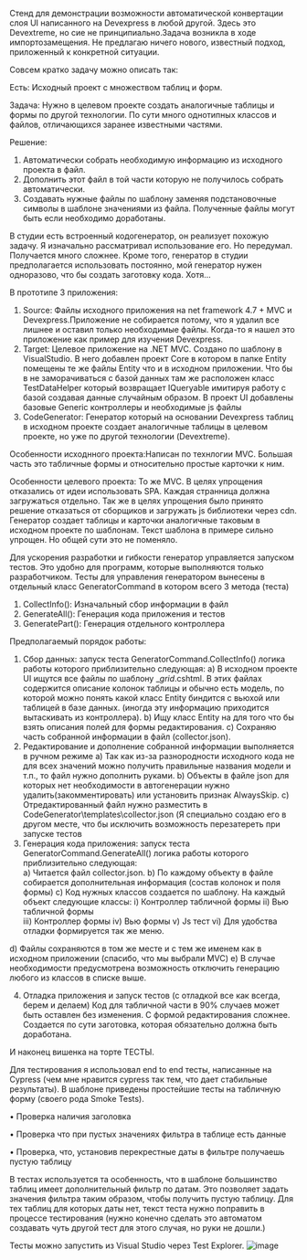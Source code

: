 
Стенд для демонстрации возможности автоматической конвертации слоя UI написанного на Devexpress в любой другой. 
Здесь это Devextreme, но сие не принципиально.Задача возникла в ходе импортозамещения.
Не предлагаю ничего нового, известный подход, приложенный к конкретной ситуации. 

Совсем кратко задачу можно описать так:

Есть: Исходный проект с множеством таблиц и форм.

Задача: Нужно в целевом проекте создать аналогичные таблицы и формы по другой технологии. По сути много однотипных классов и файлов, отличающихся заранее известными частями. 

Решение: 
1.	Автоматически собрать необходимую информацию из исходного проекта в файл. 
2.	Дополнить этот файл в той части которую не получилось собрать автоматически. 
3.	Создавать нужные файлы по шаблону заменяя подстановочные символы в шаблоне значениями из файла. Полученные файлы могут быть если необходимо доработаны. 


 
В студии есть встроенный кодогенератор, он реализует похожую задачу. Я изначально рассматривал использование его. Но передумал. Получается много сложнее.  Кроме того, генератор в студии предполагается использовать постоянно, мой генератор нужен одноразово, что бы создать заготовку кода. Хотя... 

В прототипе 3 приложения:
1) Source: Файлы исходного приложения на net framework 4.7 + MVC и Devexpress.Приложение не собирается потому, что я удалил все лишнее и оставил только необходимые файлы. Когда-то я нашел это приложение как пример для изучения Devexpress. 
 2) Target: Целевое приложение на .NET MVC. Создано по шаблону в VisualStudio.  В него добавлен проект  Core в котором  в папке Entity помещены те же файлы Entity что и в исходном приложении. Что бы в не заморачиваться с базой данных там же расположен класс TestDataHelper который возвращает IQueryable<T> имитируя работу с базой  создавая данные случайным образом.  В проект UI добавлены базовые Generic контроллеры и необходимые js файлы
 3) CodeGenerator: Генератор который на основании Devexpress таблиц в исходном проекте создает аналогичные таблицы в целевом проекте, но уже по другой технологии (Devextreme).


    
Особенности исходнного проекта:Написан по технлогии MVC. Большая часть это табличные формы и относительно простые карточки к ним. 

Особенности целевого проекта:
То же MVC. В целях упрощения отказались от идеи использовать SPA. Каждая странница должна загружаться отдельно. Так же в целях упрощения было принято решение отказаться от сборщиков и загружать js библиотеки через cdn.
Генератор создает таблицы и карточки аналогичные таковым в исходном проекте по шаблонам. Текст шаблона в примере сильно упрощен. Но общей сути это не поменяло.
 
Для ускорения разработки и гибкости генератор управляется запуском тестов. Это удобно для программ, которые выполняются только разработчиком. 
 Тесты для управления генератором вынесены в отдельный класс GeneratorCommand в котором всего 3 метода (теста)
1)	CollectInfo(): Изначальный сбор информации в файл
2)	GenerateAll(): Генерация кода приложения и тестов
3)	GeneratePart(): Генерация отдельного контроллера

Предполагаемый порядок работы:
1)	Сбор данных: запуск теста GeneratorCommand.CollectInfo() логика работы которого приблизительно следующая: 
a)	 В исходном проекте UI ищутся все файлы по шаблону _*grid*.cshtml. В этих файлах содержится описание колонок таблицы и обычно есть модель, по которой можно понять какой класс Entity биндится с вьюхой или таблицей в базе данных. (иногда эту информацию приходится вытаскивать из контроллера).
b)	Ищу класс Entity на для того что бы взять описания полей для формы редактирования.
c)	Сохраняю часть собранной информации в файл (collector.json).
2)	Редактирование и дополнение собранной информации выполняется в ручном режиме
a)	Так как из-за разнородности исходного кода не для всех значений можно получить правильные названия модели и т.п., то файл нужно дополнить руками. 
b)	Объекты в файле json для которых нет необходимости в автогенерации нужно удалить(закомментировать) или установить признак AlwaysSkip.
c)	Отредактированный файл нужно разместить в СodeGenerator\templates\collector.json (Я специально создаю его в другом месте, что бы исключить возможность перезатереть при запуске тестов
3)	Генерация кода приложения: запуск теста GeneratorCommand.GenerateAll() логика работы которого приблизительно следующая:  
a)	Читается файл collector.json.
b)	По каждому объекту в файле собирается дополнительная информация (состав колонок и поля формы) 
c)	Код нужных классов создается по шаблону. На каждый объект следующие классы:
i)	Контроллер табличной формы
ii)	Вью табличной формы  
iii)	Контроллер формы
iv)	Вью формы
v)	Js тест
vi)	Для удобства отладки формируется так же меню.

d)	Файлы сохраняются в том же месте и с тем же именем как в исходном приложении (спасибо, что мы выбрали MVC) 
e)	В случае необходимости предусмотрена возможность отключить генерацию любого из классов в списке выше.

4)	Отладка приложения и запуск тестов (с отладкой все как всегда, берем и делаем) Код для табличной части в 90% случаев может быть оставлен без изменения. С формой редактирования сложнее. Создается по сути заготовка, которая обязательно должна быть доработана.   

  И наконец вишенка на торте ТЕСТЫ. 
  
Для тестирования я использовал end to end тесты, написанные на Cypress (чем мне нравится cypress так тем, что дает стабильные результаты). 
В шаблоне приведены простейшие тесты на табличную форму (своего рода Smoke Tests).

   •	Проверка наличия заголовка
   
   •	Проверка что при пустых значениях фильтра в таблице есть данные
   
   •	Проверка, что, установив перекрестные даты в фильтре получаешь пустую таблицу
   
В тестах используется та особенность, что в шаблоне большинство таблиц имеет дополнительный фильтр по датам. Это позволяет задать значения фильтра таким образом, чтобы получить пустую таблицу. 
Для тех таблиц для которых даты нет, текст теста нужно поправить в процессе тестирования (нужно конечно сделать это автоматом создавать чуть другой тест для этого случая, но руки не дошли.)

Тесты можно запустить из Visual Studio через Test Explorer. ![image](https://github.com/SergiyShest/DevExpressToDevExtremeMigrate/assets/28971150/972e95d6-0efb-4963-87eb-77c041e5decd)

 
